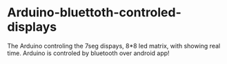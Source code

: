 # Arduino-bluettoth-controled-displays

The Arduino controling the 7seg dispays, 8*8 led matrix, with showing real time.
Arduino is controled by bluetooth over android app!
